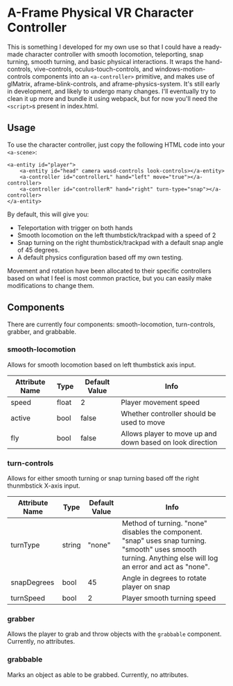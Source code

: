 # A-Frame Physical VR Character Controller

This is something I developed for my own use so that I could have a ready-made character controller with smooth locomotion, teleporting, snap turning, smooth turning, and basic physical interactions.
It wraps the hand-controls, vive-controls, oculus-touch-controls, and windows-motion-controls components into an `<a-controller>` primitive, and makes use of glMatrix, aframe-blink-controls, and aframe-physics-system.
It's still early in development, and likely to undergo many changes.
I'll eventually try to clean it up more and bundle it using webpack, but for now you'll need the `<script>`s present in index.html.

## Usage

To use the character controller, just copy the following HTML code into your `<a-scene>`:

    <a-entity id="player">
        <a-entity id="head" camera wasd-controls look-controls></a-entity>
        <a-controller id="controllerL" hand="left" move="true"></a-controller>
        <a-controller id="controllerR" hand="right" turn-type="snap"></a-controller>
    </a-entity>

By default, this will give you:

- Teleportation with trigger on both hands
- Smooth locomotion on the left thumbstick/trackpad with a speed of 2
- Snap turning on the right thumbstick/trackpad with a default snap angle of 45 degrees.
- A default physics configuration based off my own testing.

Movement and rotation have been allocated to their specific controllers based on what I feel is most common practice, but you can easily make modifications to change them.

## Components

There are currently four components: smooth-locomotion, turn-controls, grabber, and grabbable.

### smooth-locomotion

Allows for smooth locomotion based on left thumbstick axis input.

| Attribute Name | Type  | Default Value | Info                                                      |
| -------------- | ----- | ------------- | --------------------------------------------------------- |
| speed          | float | 2             | Player movement speed                                     |
| active         | bool  | false         | Whether controller should be used to move                 |
| fly            | bool  | false         | Allows player to move up and down based on look direction |

### turn-controls

Allows for either smooth turning or snap turning based off the right thunmbstick X-axis input.

| Attribute Name | Type   | Default Value | Info                                                                                                                                                         |
| -------------- | ------ | ------------- | ------------------------------------------------------------------------------------------------------------------------------------------------------------ |
| turnType       | string | "none"        | Method of turning. "none" disables the component. "snap" uses snap turning. "smooth" uses smooth turning. Anything else will log an error and act as "none". |
| snapDegrees    | bool   | 45            | Angle in degrees to rotate player on snap                                                                                                                    |
| turnSpeed      | bool   | 2             | Player smooth turning speed                                                                                                                                  |

### grabber

Allows the player to grab and throw objects with the `grabbable` component. Currently, no attributes.

### grabbable

Marks an object as able to be grabbed. Currently, no attributes.
